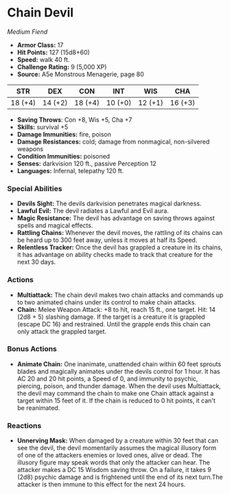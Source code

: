 # Chain Devil

*Medium* *Fiend*

- **Armor Class:** 17
- **Hit Points:** 127 (15d8+60)
- **Speed:** walk 40 ft.
- **Challenge Rating:** 9 (5,000 XP)
- **Source:** A5e Monstrous Menagerie, page 80

| STR | DEX | CON | INT | WIS | CHA |
| --- | --- | --- | --- | --- | --- |
| 18 (+4) | 14 (+2) | 18 (+4) | 10 (+0) | 12 (+1) | 16 (+3) |

- **Saving Throws**: Con +8, Wis +5, Cha +7
- **Skills:** survival +5
- **Damage Immunities:** fire, poison
- **Damage Resistances:** cold; damage from nonmagical, non-silvered weapons
- **Condition Immunities:** poisoned
- **Senses:** darkvision 120 ft., passive Perception 12
- **Languages:** Infernal, telepathy 120 ft.

### Special Abilities

- **Devils Sight:** The devils darkvision penetrates magical darkness.
- **Lawful Evil:** The devil radiates a Lawful and Evil aura.
- **Magic Resistance:** The devil has advantage on saving throws against spells and magical effects.
- **Rattling Chains:** Whenever the devil moves, the rattling of its chains can be heard up to 300 feet away, unless it moves at half its Speed.
- **Relentless Tracker:** Once the devil has grappled a creature in its chains, it has advantage on ability checks made to track that creature for the next 30 days.

### Actions

- **Multiattack:** The chain devil makes two chain attacks and commands up to two animated chains under its control to make chain attacks.
- **Chain:** Melee Weapon Attack: +8 to hit, reach 15 ft., one target. Hit: 14 (2d8 + 5) slashing damage. If the target is a creature  it is grappled (escape DC 16) and restrained. Until the grapple ends  this chain can only attack the grappled target.

### Bonus Actions

- **Animate Chain:** One inanimate, unattended chain within 60 feet sprouts blades and magically animates under the devils control for 1 hour. It has AC 20 and 20 hit points, a Speed of 0, and immunity to psychic, piercing, poison, and thunder damage. When the devil uses Multiattack, the devil may command the chain to make one Chain attack against a target within 15 feet of it. If the chain is reduced to 0 hit points, it can't be reanimated.

### Reactions

- **Unnerving Mask:** When damaged by a creature within 30 feet that can see the devil, the devil momentarily assumes the magical illusory form of one of the attackers enemies or loved ones, alive or dead. The illusory figure may speak words that only the attacker can hear. The attacker makes a DC 15 Wisdom saving throw. On a failure, it takes 9 (2d8) psychic damage and is frightened until the end of its next turn.The attacker is then immune to this effect for the next 24 hours.


